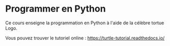 # Programmer en Python

Ce cours enseigne la programmation en Python à l'aide de la célèbre tortue Logo.

Vous pouvez trouver le tutoriel online : 
https://turtle-tutorial.readthedocs.io/